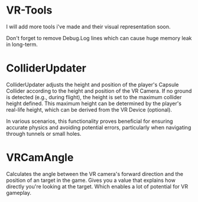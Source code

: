 # VR-Tools


I will add more tools i've made and their visual representation soon.


Don't forget to remove Debug.Log lines which can cause huge memory leak in long-term.

# ColliderUpdater
ColliderUpdater adjusts the height and position of the player's Capsule Collider according to the height and position of the VR Camera. If no ground is detected (e.g., during flight), the height is set to the maximum collider height defined. This maximum height can be determined by the player's real-life height, which can be derived from the VR Device (optional).

In various scenarios, this functionality proves beneficial for ensuring accurate physics and avoiding potential errors, particularly when navigating through tunnels or small holes.

# VRCamAngle
Calculates the angle between the VR camera's forward direction and the position of an target in the game. Gives you a value that explains how directly you're looking at the target. Which enables a lot of potential for VR gameplay.
